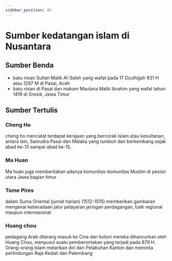 ```yaml
---
sidebar_position: 45
---
```


# Sumber kedatangan islam di Nusantara
## Sumber Benda
* batu nisan Sultan Malik Al-Saleh yang wafat pada 17 Dzulhijjah 831 H atau 1297 M di Pasai, Aceh
* batu nisan di Pasai dan makam Maulana Malik Ibrahim yang wafat tahun 1419 di Gresik, Jawa Timur

## Sumber Tertulis
### Cheng Ho
cheng ho mencatat terdapat kerajaan yang bercorak Islam atau kesultanan, antara lain, Samudra Pasai dan Malaka yang tumbuh dan berkembang sejak abad ke-13 sampai abad ke-15,
### Ma Huan
Ma huan juga memberitakan adanya komunitas-komunitas Muslim di pesisir utara Jawa bagian timur
### Tome Pires
dalam Suma Oriental (jurnal harian) (1512-1515) memberikan gambaran mengenai keberadaan jalur pelayaran jaringan perdagangan, baik regional maupun internasional
### Huang chou
pedagang Arab dilarang masuk ke Cina dan koloni mereka dihancurkan oleh Huang Chou, menyusul suatu pemberontakan yang terjadi pada 879 H. Orang–orang Islam melarikan diri dari Pelabuhan Kanton dan meminta perlindungan Raja Kedah dan Palembang
